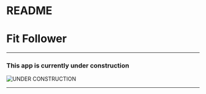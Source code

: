 # README

# Fit Follower


---

### This app is currently under construction

<img src="http://www.picgifs.com/graphics/u/under-construction/graphics-under-construction-205618.gif" alt="UNDER CONSTRUCTION">

---
